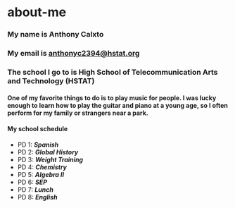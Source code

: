 # about-me
### My name is Anthony Calxto 
### My email is anthonyc2394@hstat.org
### The school I go to is High School of Telecommunication Arts and Technology (HSTAT)
#### One of my favorite things to do is to play music for people. I was lucky enough to learn how to play the guitar and piano at a young age, so I often perform for my family or strangers near a park.
#### My school schedule 

* PD 1: **_Spanish_**
* PD 2: **_Global History_**
* PD 3: **_Weight Training_**
* PD 4: **_Chemistry_**
* PD 5: **_Algebra II_**
* PD 6: **_SEP_**
* PD 7: **_Lunch_**
* PD 8: **_English_**